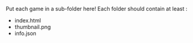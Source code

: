 Put each game in a sub-folder here! Each folder should contain at least :
- index.html
- thumbnail.png
- info.json
